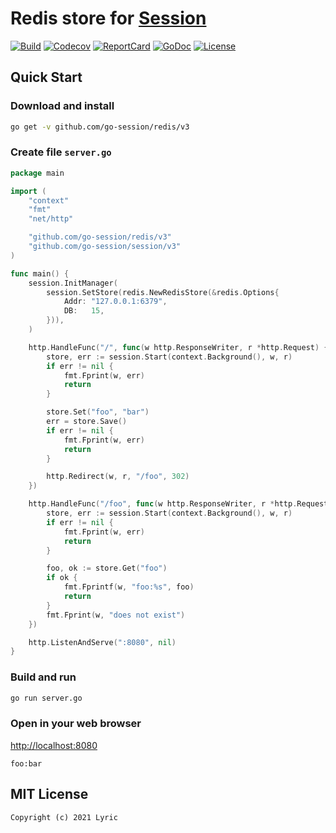 # Redis store for [Session](https://github.com/go-session/session)

[![Build][build-status-image]][build-status-url] [![Codecov][codecov-image]][codecov-url] [![ReportCard][reportcard-image]][reportcard-url] [![GoDoc][godoc-image]][godoc-url] [![License][license-image]][license-url]

## Quick Start

### Download and install

```bash
go get -v github.com/go-session/redis/v3
```

### Create file `server.go`

```go
package main

import (
	"context"
	"fmt"
	"net/http"

	"github.com/go-session/redis/v3"
	"github.com/go-session/session/v3"
)

func main() {
	session.InitManager(
		session.SetStore(redis.NewRedisStore(&redis.Options{
			Addr: "127.0.0.1:6379",
			DB:   15,
		})),
	)

	http.HandleFunc("/", func(w http.ResponseWriter, r *http.Request) {
		store, err := session.Start(context.Background(), w, r)
		if err != nil {
			fmt.Fprint(w, err)
			return
		}

		store.Set("foo", "bar")
		err = store.Save()
		if err != nil {
			fmt.Fprint(w, err)
			return
		}

		http.Redirect(w, r, "/foo", 302)
	})

	http.HandleFunc("/foo", func(w http.ResponseWriter, r *http.Request) {
		store, err := session.Start(context.Background(), w, r)
		if err != nil {
			fmt.Fprint(w, err)
			return
		}

		foo, ok := store.Get("foo")
		if ok {
			fmt.Fprintf(w, "foo:%s", foo)
			return
		}
		fmt.Fprint(w, "does not exist")
	})

	http.ListenAndServe(":8080", nil)
}
```

### Build and run

```bash
go run server.go
```

### Open in your web browser

<http://localhost:8080>

    foo:bar

## MIT License

    Copyright (c) 2021 Lyric

[build-status-url]: https://travis-ci.org/go-session/redis
[build-status-image]: https://travis-ci.org/go-session/redis.svg?branch=master
[codecov-url]: https://codecov.io/gh/go-session/redis
[codecov-image]: https://codecov.io/gh/go-session/redis/branch/master/graph/badge.svg
[reportcard-url]: https://goreportcard.com/report/github.com/go-session/redis
[reportcard-image]: https://goreportcard.com/badge/github.com/go-session/redis
[godoc-url]: https://godoc.org/github.com/go-session/redis
[godoc-image]: https://godoc.org/github.com/go-session/redis?status.svg
[license-url]: http://opensource.org/licenses/MIT
[license-image]: https://img.shields.io/npm/l/express.svg
